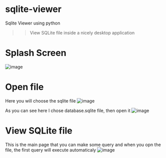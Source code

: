 # sqlite-viewer
Sqlite Viewer using python

>> View SQLite file inside a nicely desktop application


# Splash Screen

![image](https://user-images.githubusercontent.com/70474875/171043003-5245de91-a02f-4ed9-9696-c1161e98294c.png)


# Open file

Here you will choose the sqlite file
![image](https://user-images.githubusercontent.com/70474875/171042912-6fffcd49-40a2-4d42-a99c-06baf633045f.png)

As you can see here I chose database.sqlite file, then open it
![image](https://user-images.githubusercontent.com/70474875/171043165-f3936ecf-a880-4a29-9942-fdc95276e335.png)


# View SQLite file

This is the main page that you can make some query and when you opn the file, the first query will execute automaticaly
![image](https://user-images.githubusercontent.com/70474875/171043372-235fc544-f1c3-4ea2-b171-86c1eb667f78.png)



